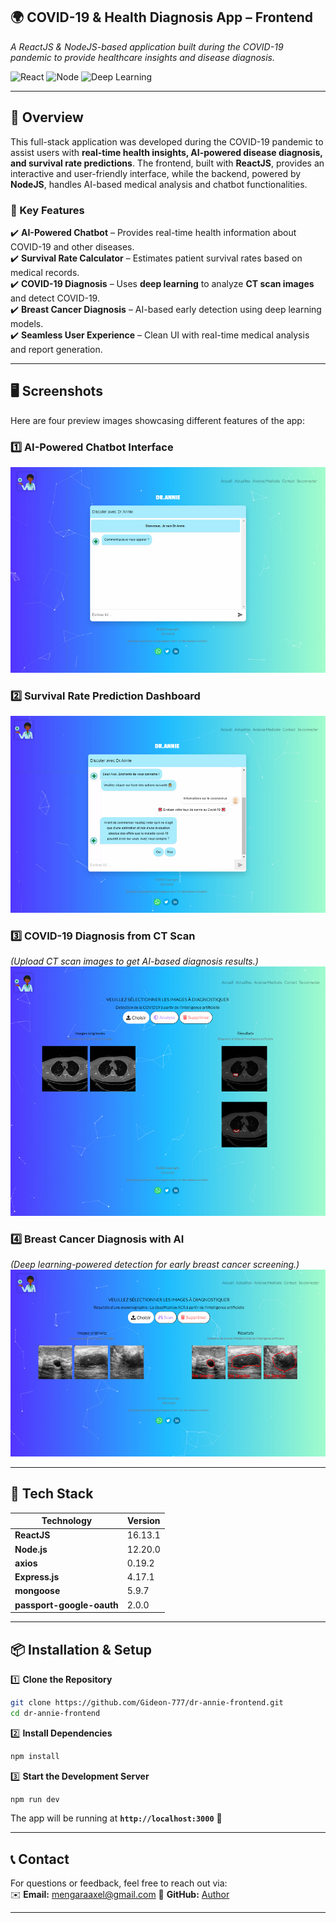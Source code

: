 ## 🌍 COVID-19 & Health Diagnosis App – Frontend  
*A ReactJS & NodeJS-based application built during the COVID-19 pandemic to provide healthcare insights and disease diagnosis.*

![React](https://img.shields.io/badge/React-16.13.1-blue) ![Node](https://img.shields.io/badge/Node.js-12.20.0-green) ![Deep Learning](https://img.shields.io/badge/Deep_Learning-Enabled-orange)

---

## 📌 Overview  
This full-stack application was developed during the COVID-19 pandemic to assist users with **real-time health insights, AI-powered disease diagnosis, and survival rate predictions**. The frontend, built with **ReactJS**, provides an interactive and user-friendly interface, while the backend, powered by **NodeJS**, handles AI-based medical analysis and chatbot functionalities.

### **🌟 Key Features**  
✔️ **AI-Powered Chatbot** – Provides real-time health information about COVID-19 and other diseases.  
✔️ **Survival Rate Calculator** – Estimates patient survival rates based on medical records.  
✔️ **COVID-19 Diagnosis** – Uses **deep learning** to analyze **CT scan images** and detect COVID-19.  
✔️ **Breast Cancer Diagnosis** – AI-based early detection using deep learning models.  
✔️ **Seamless User Experience** – Clean UI with real-time medical analysis and report generation.  

---

## 🖥️ Screenshots  

Here are four preview images showcasing different features of the app:

### **1️⃣ AI-Powered Chatbot Interface**  
![Alt text](https://github.com/Gideon-777/dr-annie-frontend/blob/1a7567b6c270854f0d5e3fe658804845402f5883/1.png)


### **2️⃣ Survival Rate Prediction Dashboard**  
![Alt text](https://github.com/Gideon-777/dr-annie-frontend/blob/1a7567b6c270854f0d5e3fe658804845402f5883/2.png)

### **3️⃣ COVID-19 Diagnosis from CT Scan**  
*(Upload CT scan images to get AI-based diagnosis results.)*  
![Alt text](https://github.com/Gideon-777/dr-annie-frontend/blob/1a7567b6c270854f0d5e3fe658804845402f5883/3.png)



### **4️⃣ Breast Cancer Diagnosis with AI**  
*(Deep learning-powered detection for early breast cancer screening.)*  
![Alt text](https://github.com/Gideon-777/dr-annie-frontend/blob/1a7567b6c270854f0d5e3fe658804845402f5883/4.png)

---

## 🚀 Tech Stack  

| Technology | Version |
|------------|---------|
| **ReactJS** | 16.13.1 |
| **Node.js** | 12.20.0 |
| **axios** | 0.19.2 |
| **Express.js** | 4.17.1 |
| **mongoose** | 5.9.7 |
| **passport-google-oauth** | 2.0.0 |


---

## 📦 Installation & Setup  

1️⃣ **Clone the Repository**  
```bash
git clone https://github.com/Gideon-777/dr-annie-frontend.git
cd dr-annie-frontend
```

2️⃣ **Install Dependencies**  
```bash
npm install
```

3️⃣ **Start the Development Server**  
```bash
npm run dev
```
The app will be running at **`http://localhost:3000`** 🚀  

---

## 📞 Contact  
For questions or feedback, feel free to reach out via:  
✉️ **Email:** mengaraaxel@gmail.com 
🔗 **GitHub:** [Author](https://github.com/Gideon-777)  

---
